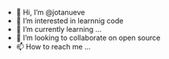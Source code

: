 - 👋 Hi, I’m @jotanueve
- 👀 I’m interested in learnnig code
- 🌱 I’m currently learning ...
- 💞️ I’m looking to collaborate on open source
- 📫 How to reach me ...

<!---
jotanueve/jotanueve is a ✨ special ✨ repository because its `README.md` (this file) appears on your GitHub profile.
You can click the Preview link to take a look at your changes.
--->
